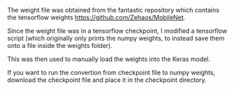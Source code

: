 The weight file was obtained from the fantastic repository which contains the tensorflow weights https://github.com/Zehaos/MobileNet.

Since the weight file was in a tensorflow checkpoint, I modified a tensorflow script (which originally only prints the numpy weights, to instead save them onto a file inside the weights folder).

This was then used to manually load the weights into the Keras model.

If you want to run the convertion from checkpoint file to numpy weights, download the checkpoint file and place it in the checkpoint directory.